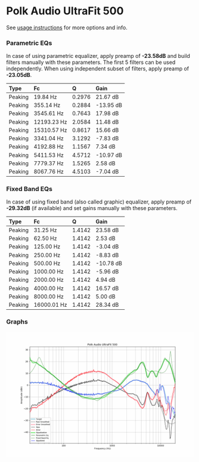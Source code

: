 # Polk Audio UltraFit 500
See [usage instructions](https://github.com/jaakkopasanen/AutoEq#usage) for more options and info.

### Parametric EQs
In case of using parametric equalizer, apply preamp of **-23.58dB** and build filters manually
with these parameters. The first 5 filters can be used independently.
When using independent subset of filters, apply preamp of **-23.05dB**.

| Type    | Fc          |      Q | Gain      |
|:--------|:------------|:-------|:----------|
| Peaking | 19.84 Hz    | 0.2976 | 21.67 dB  |
| Peaking | 355.14 Hz   | 0.2884 | -13.95 dB |
| Peaking | 3545.61 Hz  | 0.7643 | 17.98 dB  |
| Peaking | 12193.23 Hz | 2.0584 | 11.48 dB  |
| Peaking | 15310.57 Hz | 0.8617 | 15.66 dB  |
| Peaking | 3341.04 Hz  | 3.1292 | -7.83 dB  |
| Peaking | 4192.88 Hz  | 1.1567 | 7.34 dB   |
| Peaking | 5411.53 Hz  | 4.5712 | -10.97 dB |
| Peaking | 7779.37 Hz  | 1.5265 | 2.58 dB   |
| Peaking | 8067.76 Hz  | 4.5103 | -7.04 dB  |

### Fixed Band EQs
In case of using fixed band (also called graphic) equalizer, apply preamp of **-29.32dB**
(if available) and set gains manually with these parameters.

| Type    | Fc          |      Q | Gain      |
|:--------|:------------|:-------|:----------|
| Peaking | 31.25 Hz    | 1.4142 | 23.58 dB  |
| Peaking | 62.50 Hz    | 1.4142 | 2.53 dB   |
| Peaking | 125.00 Hz   | 1.4142 | -3.04 dB  |
| Peaking | 250.00 Hz   | 1.4142 | -8.83 dB  |
| Peaking | 500.00 Hz   | 1.4142 | -10.78 dB |
| Peaking | 1000.00 Hz  | 1.4142 | -5.96 dB  |
| Peaking | 2000.00 Hz  | 1.4142 | 4.94 dB   |
| Peaking | 4000.00 Hz  | 1.4142 | 16.57 dB  |
| Peaking | 8000.00 Hz  | 1.4142 | 5.00 dB   |
| Peaking | 16000.01 Hz | 1.4142 | 28.34 dB  |

### Graphs
![](./Polk%20Audio%20UltraFit%20500.png)